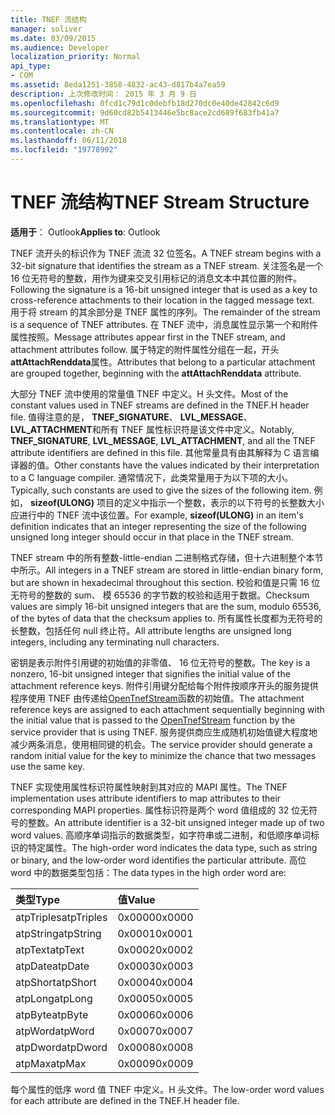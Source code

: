 ```yaml
---
title: TNEF 流结构
manager: soliver
ms.date: 03/09/2015
ms.audience: Developer
localization_priority: Normal
api_type:
- COM
ms.assetid: 8eda1251-3858-4832-ac43-d817b4a7ea59
description: 上次修改时间： 2015 年 3 月 9 日
ms.openlocfilehash: 0fcd1c79d1c0debfb18d270dc0e40de42842c6d9
ms.sourcegitcommit: 9d60cd82b5413446e5bc8ace2cd689f683fb41a7
ms.translationtype: MT
ms.contentlocale: zh-CN
ms.lasthandoff: 06/11/2018
ms.locfileid: "19778992"
---
```

# <a name="tnef-stream-structure"></a><span data-ttu-id="bc00d-103">TNEF 流结构</span><span class="sxs-lookup"><span data-stu-id="bc00d-103">TNEF Stream Structure</span></span>

  
  
<span data-ttu-id="bc00d-104">**适用于**： Outlook</span><span class="sxs-lookup"><span data-stu-id="bc00d-104">**Applies to**: Outlook</span></span> 
  
<span data-ttu-id="bc00d-105">TNEF 流开头的标识作为 TNEF 流流 32 位签名。</span><span class="sxs-lookup"><span data-stu-id="bc00d-105">A TNEF stream begins with a 32-bit signature that identifies the stream as a TNEF stream.</span></span> <span data-ttu-id="bc00d-106">关注签名是一个 16 位无符号的整数，用作为键来交叉引用标记的消息文本中其位置的附件。</span><span class="sxs-lookup"><span data-stu-id="bc00d-106">Following the signature is a 16-bit unsigned integer that is used as a key to cross-reference attachments to their location in the tagged message text.</span></span> <span data-ttu-id="bc00d-107">用于将 stream 的其余部分是 TNEF 属性的序列。</span><span class="sxs-lookup"><span data-stu-id="bc00d-107">The remainder of the stream is a sequence of TNEF attributes.</span></span> <span data-ttu-id="bc00d-108">在 TNEF 流中，消息属性显示第一个和附件属性按照。</span><span class="sxs-lookup"><span data-stu-id="bc00d-108">Message attributes appear first in the TNEF stream, and attachment attributes follow.</span></span> <span data-ttu-id="bc00d-109">属于特定的附件属性分组在一起，开头**attAttachRenddata**属性。</span><span class="sxs-lookup"><span data-stu-id="bc00d-109">Attributes that belong to a particular attachment are grouped together, beginning with the **attAttachRenddata** attribute.</span></span> 
  
<span data-ttu-id="bc00d-110">大部分 TNEF 流中使用的常量值 TNEF 中定义。H 头文件。</span><span class="sxs-lookup"><span data-stu-id="bc00d-110">Most of the constant values used in TNEF streams are defined in the TNEF.H header file.</span></span> <span data-ttu-id="bc00d-111">值得注意的是， **TNEF_SIGNATURE**、 **LVL_MESSAGE**、 **LVL_ATTACHMENT**和所有 TNEF 属性标识符是该文件中定义。</span><span class="sxs-lookup"><span data-stu-id="bc00d-111">Notably, **TNEF_SIGNATURE**, **LVL_MESSAGE**, **LVL_ATTACHMENT**, and all the TNEF attribute identifiers are defined in this file.</span></span> <span data-ttu-id="bc00d-112">其他常量具有由其解释为 C 语言编译器的值。</span><span class="sxs-lookup"><span data-stu-id="bc00d-112">Other constants have the values indicated by their interpretation to a C language compiler.</span></span> <span data-ttu-id="bc00d-113">通常情况下，此类常量用于为以下项的大小。</span><span class="sxs-lookup"><span data-stu-id="bc00d-113">Typically, such constants are used to give the sizes of the following item.</span></span> <span data-ttu-id="bc00d-114">例如， **sizeof(ULONG)** 项目的定义中指示一个整数，表示的以下符号的长整数大小应进行中的 TNEF 流中该位置。</span><span class="sxs-lookup"><span data-stu-id="bc00d-114">For example, **sizeof(ULONG)** in an item's definition indicates that an integer representing the size of the following unsigned long integer should occur in that place in the TNEF stream.</span></span> 
  
<span data-ttu-id="bc00d-115">TNEF stream 中的所有整数-little-endian 二进制格式存储，但十六进制整个本节中所示。</span><span class="sxs-lookup"><span data-stu-id="bc00d-115">All integers in a TNEF stream are stored in little-endian binary form, but are shown in hexadecimal throughout this section.</span></span> <span data-ttu-id="bc00d-116">校验和值是只需 16 位无符号的整数的 sum、 模 65536 的字节数的校验和适用于数据。</span><span class="sxs-lookup"><span data-stu-id="bc00d-116">Checksum values are simply 16-bit unsigned integers that are the sum, modulo 65536, of the bytes of data that the checksum applies to.</span></span> <span data-ttu-id="bc00d-117">所有属性长度都为无符号的长整数，包括任何 null 终止符。</span><span class="sxs-lookup"><span data-stu-id="bc00d-117">All attribute lengths are unsigned long integers, including any terminating null characters.</span></span>
  
<span data-ttu-id="bc00d-118">密钥是表示附件引用键的初始值的非零值、 16 位无符号的整数。</span><span class="sxs-lookup"><span data-stu-id="bc00d-118">The key is a nonzero, 16-bit unsigned integer that signifies the initial value of the attachment reference keys.</span></span> <span data-ttu-id="bc00d-119">附件引用键分配给每个附件按顺序开头的服务提供程序使用 TNEF 由传递给[OpenTnefStream](opentnefstream.md)函数的初始值。</span><span class="sxs-lookup"><span data-stu-id="bc00d-119">The attachment reference keys are assigned to each attachment sequentially beginning with the initial value that is passed to the [OpenTnefStream](opentnefstream.md) function by the service provider that is using TNEF.</span></span> <span data-ttu-id="bc00d-120">服务提供商应生成随机初始值键大程度地减少两条消息，使用相同键的机会。</span><span class="sxs-lookup"><span data-stu-id="bc00d-120">The service provider should generate a random initial value for the key to minimize the chance that two messages use the same key.</span></span> 
  
<span data-ttu-id="bc00d-121">TNEF 实现使用属性标识符属性映射到其对应的 MAPI 属性。</span><span class="sxs-lookup"><span data-stu-id="bc00d-121">The TNEF implementation uses attribute identifiers to map attributes to their corresponding MAPI properties.</span></span> <span data-ttu-id="bc00d-122">属性标识符是两个 word 值组成的 32 位无符号的整数。</span><span class="sxs-lookup"><span data-stu-id="bc00d-122">An attribute identifier is a 32-bit unsigned integer made up of two word values.</span></span> <span data-ttu-id="bc00d-123">高顺序单词指示的数据类型，如字符串或二进制，和低顺序单词标识的特定属性。</span><span class="sxs-lookup"><span data-stu-id="bc00d-123">The high-order word indicates the data type, such as string or binary, and the low-order word identifies the particular attribute.</span></span> <span data-ttu-id="bc00d-124">高位 word 中的数据类型包括：</span><span class="sxs-lookup"><span data-stu-id="bc00d-124">The data types in the high order word are:</span></span>
  
|<span data-ttu-id="bc00d-125">**类型**</span><span class="sxs-lookup"><span data-stu-id="bc00d-125">**Type**</span></span>|<span data-ttu-id="bc00d-126">**值**</span><span class="sxs-lookup"><span data-stu-id="bc00d-126">**Value**</span></span>|
|:-----|:-----|
|<span data-ttu-id="bc00d-127">atpTriples</span><span class="sxs-lookup"><span data-stu-id="bc00d-127">atpTriples</span></span>  <br/> |<span data-ttu-id="bc00d-128">0x0000</span><span class="sxs-lookup"><span data-stu-id="bc00d-128">0x0000</span></span>  <br/> |
|<span data-ttu-id="bc00d-129">atpString</span><span class="sxs-lookup"><span data-stu-id="bc00d-129">atpString</span></span>  <br/> |<span data-ttu-id="bc00d-130">0x0001</span><span class="sxs-lookup"><span data-stu-id="bc00d-130">0x0001</span></span>  <br/> |
|<span data-ttu-id="bc00d-131">atpText</span><span class="sxs-lookup"><span data-stu-id="bc00d-131">atpText</span></span>  <br/> |<span data-ttu-id="bc00d-132">0x0002</span><span class="sxs-lookup"><span data-stu-id="bc00d-132">0x0002</span></span>  <br/> |
|<span data-ttu-id="bc00d-133">atpDate</span><span class="sxs-lookup"><span data-stu-id="bc00d-133">atpDate</span></span>  <br/> |<span data-ttu-id="bc00d-134">0x0003</span><span class="sxs-lookup"><span data-stu-id="bc00d-134">0x0003</span></span>  <br/> |
|<span data-ttu-id="bc00d-135">atpShort</span><span class="sxs-lookup"><span data-stu-id="bc00d-135">atpShort</span></span>  <br/> |<span data-ttu-id="bc00d-136">0x0004</span><span class="sxs-lookup"><span data-stu-id="bc00d-136">0x0004</span></span>  <br/> |
|<span data-ttu-id="bc00d-137">atpLong</span><span class="sxs-lookup"><span data-stu-id="bc00d-137">atpLong</span></span>  <br/> |<span data-ttu-id="bc00d-138">0x0005</span><span class="sxs-lookup"><span data-stu-id="bc00d-138">0x0005</span></span>  <br/> |
|<span data-ttu-id="bc00d-139">atpByte</span><span class="sxs-lookup"><span data-stu-id="bc00d-139">atpByte</span></span>  <br/> |<span data-ttu-id="bc00d-140">0x0006</span><span class="sxs-lookup"><span data-stu-id="bc00d-140">0x0006</span></span>  <br/> |
|<span data-ttu-id="bc00d-141">atpWord</span><span class="sxs-lookup"><span data-stu-id="bc00d-141">atpWord</span></span>  <br/> |<span data-ttu-id="bc00d-142">0x0007</span><span class="sxs-lookup"><span data-stu-id="bc00d-142">0x0007</span></span>  <br/> |
|<span data-ttu-id="bc00d-143">atpDword</span><span class="sxs-lookup"><span data-stu-id="bc00d-143">atpDword</span></span>  <br/> |<span data-ttu-id="bc00d-144">0x0008</span><span class="sxs-lookup"><span data-stu-id="bc00d-144">0x0008</span></span>  <br/> |
|<span data-ttu-id="bc00d-145">atpMax</span><span class="sxs-lookup"><span data-stu-id="bc00d-145">atpMax</span></span>  <br/> |<span data-ttu-id="bc00d-146">0x0009</span><span class="sxs-lookup"><span data-stu-id="bc00d-146">0x0009</span></span>  <br/> |
   
<span data-ttu-id="bc00d-147">每个属性的低序 word 值 TNEF 中定义。H 头文件。</span><span class="sxs-lookup"><span data-stu-id="bc00d-147">The low-order word values for each attribute are defined in the TNEF.H header file.</span></span>
  

